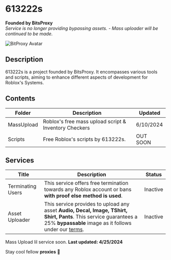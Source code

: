 # 613222s

**Founded by BitsProxy**
<br> *Service is no longer providing bypassing assets. - Mass uploader will be continued to be made.*

![BitProxy Avatar](https://cdn.bitsproxy.dev/bitproxie.png "BitsProxy | This is bitsproxy's roblox avatar. BitsProxy has since been terminated. R.I.P.")

## Description

613222s is a project founded by BitsProxy. It encompasses various tools and scripts, aiming to enhance different aspects of development for Roblox's Systems. 

## Contents

| Folder     | Description                                  | Updated   |
|------------|----------------------------------------------|-----------|
| MassUpload | Roblox's free mass upload script & Inventory Checkers | 6/10/2024 |
| Scripts | Free Roblox's scripts by 613222s. | OUT SOON |

## Services

| Title      | Description                                  | Status    |
|------------|----------------------------------------------|-----------|
| Terminating Users | This service offers free termination towards any Roblox account or bans **with proof else method is used**. | Inactive |
| Asset Uploader | This service provides to upload any asset **Audio, Decal, Image, TShirt, Shirt, Pants**. This service guarantees a 25% **bypassable** image as it follows under our [terms](https://cdn.bitsproxy.dev/au-terms.txt). | Inactive |

Mass Upload lil service soon. **Last updated: 4/25/2024**

Stay cool fellow **proxies** 💖
